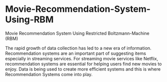 # Movie-Recommendation-System-Using-RBM
Movie Recommendation System Using Restricted Boltzmann-Machine (RBM)

The rapid growth of data collection has led to a new era of information. Recommendation systems are an important part of suggesting items especially in streaming services. For streaming movie services like Netflix, recommendation systems are essential for helping users find new movies to enjoy. Data is being used to create more efficient systems and this is where Recommendation Systems come into play.


